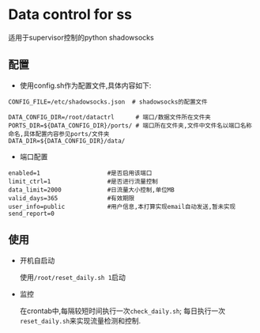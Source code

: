 Data control for ss
====
适用于supervisor控制的python shadowsocks

## 配置 ##
- 使用config.sh作为配置文件,具体内容如下:

```
CONFIG_FILE=/etc/shadowsocks.json  # shadowsocks的配置文件

DATA_CONFIG_DIR=/root/datactrl      # 端口/数据文件所在文件夹
PORTS_DIR=${DATA_CONFIG_DIR}/ports/ # 端口所在文件夹,文件中文件名以端口名称命名,具体配置内容参见ports/文件夹
DATA_DIR=${DATA_CONFIG_DIR}/data/
```

- 端口配置
```
enabled=1                   #是否启用该端口
limit_ctrl=1                #是否进行流量控制
data_limit=2000             #日流量大小控制,单位MB
valid_days=365              #有效期限
user_info=public            #用户信息,本打算实现email自动发送,暂未实现
send_report=0
```

## 使用 ##

- 开机自启动

  使用`/root/reset_daily.sh 1`启动
- 监控 

  在crontab中,每隔较短时间执行一次`check_daily.sh`; 每日执行一次`reset_daily.sh`来实现流量检测和控制.

